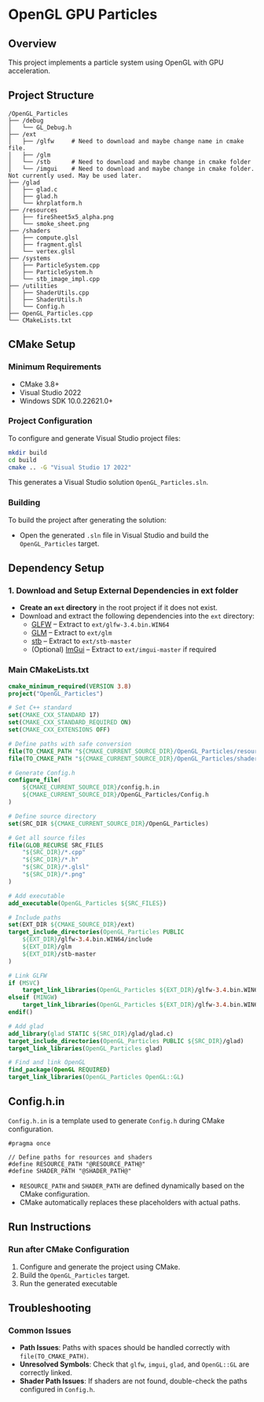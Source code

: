 # OpenGL GPU Particles

## Overview

This project implements a particle system using OpenGL with GPU acceleration.

## Project Structure

```
/OpenGL_Particles
├── /debug
│   └── GL_Debug.h
├── /ext
│   ├── /glfw     # Need to download and maybe change name in cmake file.
│   ├── /glm
│   └── /stb      # Need to download and maybe change in cmake folder
│   └── /imgui    # Need to download and maybe change in cmake folder. Not currently used. May be used later.
├── /glad
│   ├── glad.c
│   ├── glad.h
│   └── khrplatform.h
├── /resources
│   ├── fireSheet5x5_alpha.png
│   └── smoke_sheet.png
├── /shaders
│   ├── compute.glsl
│   ├── fragment.glsl
│   └── vertex.glsl
├── /systems
│   ├── ParticleSystem.cpp
│   ├── ParticleSystem.h
│   └── stb_image_impl.cpp
├── /utilities
│   ├── ShaderUtils.cpp
│   ├── ShaderUtils.h
│   └── Config.h
├── OpenGL_Particles.cpp
└── CMakeLists.txt
```

## CMake Setup

### Minimum Requirements

- CMake 3.8+
- Visual Studio 2022
- Windows SDK 10.0.22621.0+

### Project Configuration

To configure and generate Visual Studio project files:

```bash
mkdir build
cd build
cmake .. -G "Visual Studio 17 2022"
```

This generates a Visual Studio solution `OpenGL_Particles.sln`.

### Building

To build the project after generating the solution:

- Open the generated `.sln` file in Visual Studio and build the `OpenGL_Particles` target.

## Dependency Setup

### 1. Download and Setup External Dependencies in ext folder

- **Create an `ext` directory** in the root project if it does not exist.
- Download and extract the following dependencies into the `ext` directory:
  - [GLFW](https://www.glfw.org/download.html) – Extract to `ext/glfw-3.4.bin.WIN64`
  - [GLM](https://github.com/g-truc/glm) – Extract to `ext/glm`
  - [stb](https://github.com/nothings/stb) – Extract to `ext/stb-master`
  - (Optional) [ImGui](https://github.com/ocornut/imgui) – Extract to `ext/imgui-master` if required

### Main CMakeLists.txt

```cmake
cmake_minimum_required(VERSION 3.8)
project("OpenGL_Particles")

# Set C++ standard
set(CMAKE_CXX_STANDARD 17)
set(CMAKE_CXX_STANDARD_REQUIRED ON)
set(CMAKE_CXX_EXTENSIONS OFF)

# Define paths with safe conversion
file(TO_CMAKE_PATH "${CMAKE_CURRENT_SOURCE_DIR}/OpenGL_Particles/resources/" RESOURCE_PATH)
file(TO_CMAKE_PATH "${CMAKE_CURRENT_SOURCE_DIR}/OpenGL_Particles/shaders/" SHADER_PATH)

# Generate Config.h
configure_file(
    ${CMAKE_CURRENT_SOURCE_DIR}/config.h.in
    ${CMAKE_CURRENT_SOURCE_DIR}/OpenGL_Particles/Config.h
)

# Define source directory
set(SRC_DIR ${CMAKE_CURRENT_SOURCE_DIR}/OpenGL_Particles)

# Get all source files
file(GLOB_RECURSE SRC_FILES
    "${SRC_DIR}/*.cpp"
    "${SRC_DIR}/*.h"
    "${SRC_DIR}/*.glsl"
    "${SRC_DIR}/*.png"
)

# Add executable
add_executable(OpenGL_Particles ${SRC_FILES})

# Include paths
set(EXT_DIR ${CMAKE_SOURCE_DIR}/ext)
target_include_directories(OpenGL_Particles PUBLIC
    ${EXT_DIR}/glfw-3.4.bin.WIN64/include
    ${EXT_DIR}/glm
    ${EXT_DIR}/stb-master
)

# Link GLFW
if (MSVC)
    target_link_libraries(OpenGL_Particles ${EXT_DIR}/glfw-3.4.bin.WIN64/lib-vc2022/glfw3.lib)
elseif (MINGW)
    target_link_libraries(OpenGL_Particles ${EXT_DIR}/glfw-3.4.bin.WIN64/lib-mingw-w64/libglfw3.a)
endif()

# Add glad
add_library(glad STATIC ${SRC_DIR}/glad/glad.c)
target_include_directories(OpenGL_Particles PUBLIC ${SRC_DIR}/glad)
target_link_libraries(OpenGL_Particles glad)

# Find and link OpenGL
find_package(OpenGL REQUIRED)
target_link_libraries(OpenGL_Particles OpenGL::GL)
```

## Config.h.in

`Config.h.in` is a template used to generate `Config.h` during CMake configuration. 

```
#pragma once

// Define paths for resources and shaders
#define RESOURCE_PATH "@RESOURCE_PATH@"
#define SHADER_PATH "@SHADER_PATH@"
```

- `RESOURCE_PATH` and `SHADER_PATH` are defined dynamically based on the CMake configuration.
- CMake automatically replaces these placeholders with actual paths.

## Run Instructions

### Run after CMake Configuration

1. Configure and generate the project using CMake.
2. Build the `OpenGL_Particles` target.
3. Run the generated executable 

## Troubleshooting

### Common Issues

- **Path Issues**: Paths with spaces should be handled correctly with `file(TO_CMAKE_PATH)`.
- **Unresolved Symbols**: Check that `glfw`, `imgui`, `glad`, and `OpenGL::GL` are correctly linked.
- **Shader Path Issues**: If shaders are not found, double-check the paths configured in `Config.h`.

